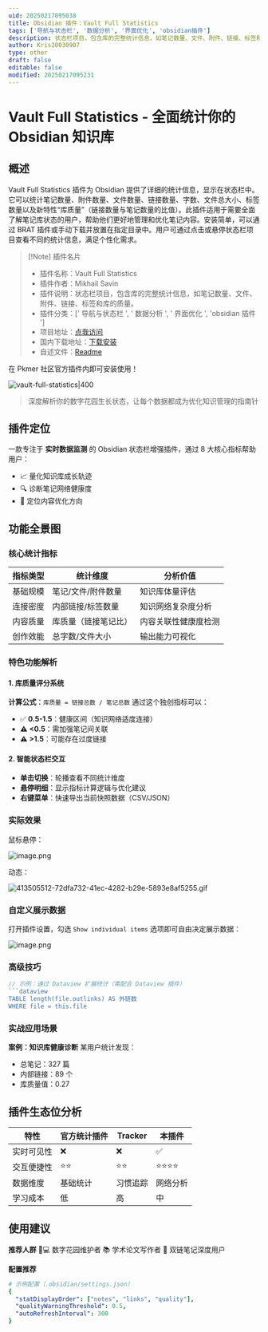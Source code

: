 ```yaml
---
uid: 20250217095038
title: Obsidian 插件：Vault Full Statistics
tags: ['导航与状态栏', '数据分析', '界面优化', 'obsidian插件']
description: 状态栏项目，包含库的完整统计信息，如笔记数量、文件、附件、链接、标签和库的质量。
author: Kris20030907
type: other
draft: false
editable: false
modified: 20250217095231
---
```


# Vault Full Statistics - 全面统计你的 Obsidian 知识库

## 概述

Vault Full Statistics 插件为 Obsidian 提供了详细的统计信息，显示在状态栏中。它可以统计笔记数量、附件数量、文件数量、链接数量、字数、文件总大小、标签数量以及新特性“库质量”（链接数量与笔记数量的比值）。此插件适用于需要全面了解笔记库状态的用户，帮助他们更好地管理和优化笔记内容。安装简单，可以通过 BRAT 插件或手动下载并放置在指定目录中。用户可通过点击或悬停状态栏项目查看不同的统计信息，满足个性化需求。

> [!Note] 插件名片
> - 插件名称：Vault Full Statistics
> - 插件作者：Mikhail Savin
> - 插件说明：状态栏项目，包含库的完整统计信息，如笔记数量、文件、附件、链接、标签和库的质量。
> - 插件分类：[' 导航与状态栏 ', ' 数据分析 ', ' 界面优化 ', 'obsidian 插件 ']
> - 项目地址：[点我访问](https://github.com/jtprogru/obsidian-vault-full-statistics-plugin)
> - 国内下载地址：[下载安装](https://pkmer.cn/products/plugin/pluginMarket/?vault-full-statistics)
> - 自述文件：[Readme](https://ghproxy.net/https://raw.githubusercontent.com/jtprogru/obsidian-vault-full-statistics-plugin/main/README.md)

在 Pkmer 社区官方插件内即可安装使用！

![vault-full-statistics|400](https://cdn.pkmer.cn/images/20250217095538.png!pkmer)


> 深度解析你的数字花园生长状态，让每个数据都成为优化知识管理的指南针

## 插件定位

一款专注于 **实时数据监测** 的 Obsidian 状态栏增强插件，通过 8 大核心指标帮助用户：

- 📈 量化知识库成长轨迹
- 🔍 诊断笔记网络健康度
- 🎯 定位内容优化方向

## 功能全景图

### 核心统计指标

| 指标类型        | 统计维度             | 分析价值               |
|-----------------|----------------------|------------------------|
| 基础规模        | 笔记/文件/附件数量   | 知识库体量评估         |
| 连接密度        | 内部链接/标签数量    | 知识网络复杂度分析     |
| 内容质量        | 库质量（链接笔记比） | 内容关联性健康度检测   |
| 创作效能        | 总字数/文件大小      | 输出能力可视化         |

### 特色功能解析

#### 1. 库质量评分系统

**计算公式**：`库质量 = 链接总数 / 笔记总数`
通过这个独创指标可以：
- ✅ **0.5-1.5**：健康区间（知识网络适度连接）
- ⚠️ **<0.5**：需加强笔记间关联
- ⚠️ **>1.5**：可能存在过度链接

#### 2. 智能状态栏交互

- **单击切换**：轮播查看不同统计维度
- **悬停明细**：显示指标计算逻辑与优化建议
- **右键菜单**：快速导出当前快照数据（CSV/JSON）

### 实际效果

鼠标悬停：

![image.png](https://cdn.pkmer.cn/images/20250217095619.png!pkmer)

动态：

![413505512-72dfa732-41ec-4282-b29e-5893e8af5255.gif](https://cdn.pkmer.cn/images/413505512-72dfa732-41ec-4282-b29e-5893e8af5255.gif!pkmer)

### 自定义展示数据

打开插件设置，勾选 `Show individual items` 选项即可自由决定展示数据：

![image.png](https://cdn.pkmer.cn/images/20250217095803.png!pkmer)

### 高级技巧

```javascript
// 示例：通过 Dataview 扩展统计（需配合 Dataview 插件）
```dataview
TABLE length(file.outlinks) AS 外链数 
WHERE file = this.file
```

### 实战应用场景

**案例：知识库健康诊断**
某用户统计发现：
- 总笔记：327 篇
- 内部链接：89 个
- 库质量值：0.27

## 插件生态位分析

| 特性    | 官方统计插件 | Tracker | 本插件  |
| ----- | ------ | ------- | ---- |
| 实时可见性 | ❌      | ❌       | ✅    |
| 交互便捷性 | ⭐⭐     | ⭐⭐      | ⭐⭐⭐⭐ |
| 数据维度  | 基础统计   | 习惯追踪    | 网络分析 |
| 学习成本  | 低      | 高       | 中    |

## 使用建议

**推荐人群**
🧑💻 数字花园维护者
📚 学术论文写作者
🔗 双链笔记深度用户

**配置推荐**

```yaml
# 示例配置（.obsidian/settings.json）
{
  "statDisplayOrder": ["notes", "links", "quality"],
  "qualityWarningThreshold": 0.5,
  "autoRefreshInterval": 300
}
```

